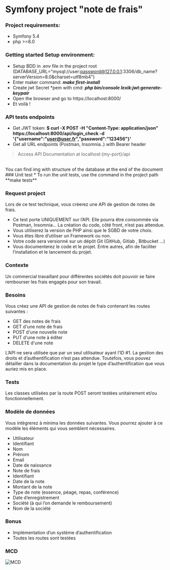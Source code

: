 # Symfony project "note de frais"

### Project requirements:
* Symfony 5.4
* php >=8.0

### Getting started Setup environment:
* Setup BDD in .env file in the project root (DATABASE_URL="mysql://user:password@127.0.0.1:3306/db_name?serverVersion=8.0&charset=utf8mb4")
* Enter maker command:  **_make first-install_**
* Create jwt Secret *pem with cmd: **_php bin/console lexik:jwt:generate-keypair_**
* Open the browser and go to https://localhost:8000/
* Et voilà !

### API tests endpoints
* Get JWT token:  **$ curl -X POST -H "Content-Type: application/json" https://localhost:8000/api/login_check -d '{"username":"user@user.fr","password":"123456"}'**
* Get all URL endpoints (Postman, Insomnia..) with Bearer header
>Access API Documentation at localhost:{my-port}/api
<br>
You can find img with structure of the database at the end of the document
<br>
### Unit test
* To run the unit tests, use the command in the project path **make tests**



### Request project
Lors de ce test technique,
vous créerez une API de gestion de notes de frais.
* Ce test porte UNIQUEMENT sur l’API. Elle pourra être consommée via Postman, Insomnia... La création du code, côté front, n’est pas attendue.
* Vous utiliserez la version de PHP ainsi que le SGBD de votre choix.
* Vous êtes libre d’utiliser un Framework ou non.
* Votre code sera versionné sur un dépôt Git (GitHub, Gitlab , Bitbucket ...)
* Vous documenterez le code et le projet. Entre autres, afin de faciliter l’installation et le lancement du projet.


### Contexte

Un commercial travaillant pour différentes sociétés doit pouvoir se faire rembourser les frais engagés pour son travail.

### Besoins


Vous créez une API de gestion de notes de frais contenant les routes suivantes :

* GET des notes de frais
* GET d'une note de frais
* POST d'une nouvelle note
* PUT d'une note à éditer
* DELETE d'une note

L’API ne sera utilisée que par un seul utilisateur ayant l’ID #1. La gestion des droits et d’authentification n’est pas attendue. Toutefois, vous pouvez détailler dans la documentation du projet le
type d’authentification que vous auriez mis en place.


### Tests

Les classes utilisées par la route POST seront testées unitairement et/ou fonctionnellement.

### Modèle de données
Vous intègrerez à minima les données suivantes. Vous pourrez ajouter à ce modèle les éléments qui vous semblent nécessaires.

* Utilisateur
* Identifiant
* Nom
* Prénom
* Email
* Date de naissance
* Note de frais
* Identifiant
* Date de la note
* Montant de la note
* Type de note (essence, péage, repas, conférence)
* Date d’enregistrement
* Société (à qui l’on demande le remboursement)
* Nom de la société

### Bonus
* Implémentation d’un système d’authentification
* Toutes les routes sont testées


### MCD
![MCD](https://buathieralexandre.dev/img/MCDktb.png "MCD")

